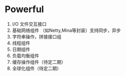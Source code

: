 # Powerful
1. I/O 文件交互接口
2. 基础网络组件
	（如Netty,Mina等封装）支持同步，异步
3. 字符串操作，拼接接口组
4. 线程组件
5. 日期组件
6. 负载均衡组件
7. 缓存操作组件（待定二期）
8. 全球化组件（待定二期）